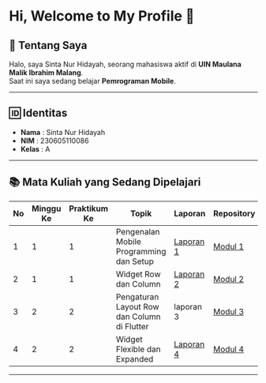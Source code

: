 # Hi, Welcome to My Profile 👋

## 📖 Tentang Saya
Halo, saya Sinta Nur Hidayah, seorang mahasiswa aktif di **UIN Maulana Malik Ibrahim Malang**.  
Saat ini saya sedang belajar **Pemrograman Mobile**.

---

## 🆔 Identitas
- **Nama** : Sinta Nur Hidayah  
- **NIM** : 230605110086  
- **Kelas** : A  

---


## 📚 Mata Kuliah yang Sedang Dipelajari

| No | Minggu Ke | Praktikum Ke         | Topik                                           | Laporan            | Repository  |
|----|--------|---------|-------------------------------------------------|--------------------|-------------|
| 1  | 1 | 1 | Pengenalan Mobile Programming dan Setup         | [Laporan 1](https://drive.google.com/drive/folders/1gIwtNl6-dZODwL7fsewd3MV_tLi78huj?usp=sharing "Laporan 1")     | [Modul 1](https://github.com/sintahidayah/prak-Mobile-Modul-1 "Modul 1") |
| 2  | 1 | 1 | Widget Row dan Column                          | [Laporan 2](https://drive.google.com/drive/folders/1zAFAhKgOkJN8A98vxUhUPP25BrPvhRq3?usp=sharing "Laporan 2")    | [Modul 2](https://github.com/sintahidayah/prak-Mobile-Modul-2 "Modul 2") |
| 3  | 2 | 2 | Pengaturan Layout Row dan Column di Flutter    | laporan 3 | [Modul 3](#) |
| 4  | 2 | 2 | Widget Flexible dan Expanded                   | [Laporan 4](#)     | [Modul 4](#) |

---

